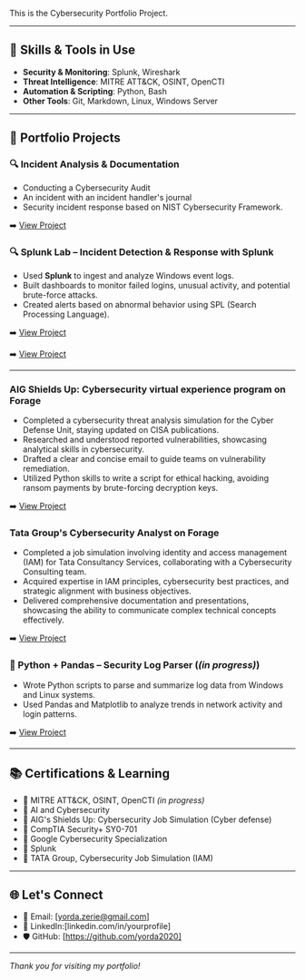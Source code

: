 

This is the Cybersecurity Portfolio Project.

---

## 🔧 Skills & Tools in Use 
- **Security & Monitoring**: Splunk, Wireshark
- **Threat Intelligence**: MITRE ATT&CK, OSINT, OpenCTI
- **Automation & Scripting**: Python, Bash
- **Other Tools**: Git, Markdown, Linux, Windows Server

---

## 📁 Portfolio Projects

### 🔍 Incident Analysis & Documentation
- Conducting a Cybersecurity Audit 
- An incident with an incident handler's journal
- Security incident response based on NIST Cybersecurity Framework.
  
➡️ [View Project](https://github.com/yorda2020/Portfolio-Activity_CybersecurityProjects/tree/main/Documentation)


### 🔍 Splunk Lab – Incident Detection & Response with Splunk
- Used **Splunk** to ingest and analyze Windows event logs.
- Built dashboards to monitor failed logins, unusual activity, and potential brute-force attacks.
- Created alerts based on abnormal behavior using SPL (Search Processing Language).

➡️ [View Project](https://api.immersivelabs.online/share/achievements/fcb13280bbde3caaa41152bce1fba494)

➡️ [View Project](https://github.com/yorda2020/Portfolio-Activity_CybersecurityProjects/tree/main/Splunk%20Lab)

---

### AIG Shields Up: Cybersecurity virtual experience program on Forage 

 - Completed a cybersecurity threat analysis simulation for the Cyber Defense
   Unit, staying updated on CISA publications.
 - Researched and understood reported vulnerabilities, showcasing analytical
   skills in cybersecurity.
-  Drafted a clear and concise email to guide teams on vulnerability
   remediation.
 - Utilized Python skills to write a script for ethical hacking, avoiding ransom
   payments by brute-forcing decryption keys.

➡️ [View Project](https://github.com/yorda2020/Portfolio-Activity_CybersecurityProjects/tree/main/Threat%20analysis%20simulation)


### Tata Group's Cybersecurity Analyst on Forage

- Completed a job simulation involving identity and access management (IAM) for Tata Consultancy Services, collaborating with a Cybersecurity Consulting team.
- Acquired expertise in IAM principles, cybersecurity best practices, and strategic alignment with business objectives.
- Delivered comprehensive documentation and presentations, showcasing the ability to communicate complex technical concepts effectively.

➡️ [View Project](https://github.com/yorda2020/Portfolio-Activity_CybersecurityProjects/tree/main/Identity%20and%20Access%20Management%20Simulation)
   
### 🐍 Python + Pandas – Security Log Parser (*(in progress)*)
- Wrote Python scripts to parse and summarize log data from Windows and Linux systems.
- Used Pandas and Matplotlib to analyze trends in network activity and login patterns.

➡️ [View Project](https://github.com/your-username/log-parser-python)

---

## 📚 Certifications & Learning

- 📜 MITRE ATT&CK, OSINT, OpenCTI *(in progress)*
- 📜 AI and Cybersecurity 
- 📜 AIG's Shields Up: Cybersecurity Job Simulation (Cyber defense)
- 📜 CompTIA Security+ SY0-701
- 📜 Google Cybersecurity Specialization
- 📜 Splunk
- 📜 TATA Group, Cybersecurity Job Simulation (IAM)   
                                                                                                                       
---

## 🌐 Let's Connect
- 📧 Email: [yorda.zerie@gmail.com]
- 💼 LinkedIn:[linkedin.com/in/yourprofile]
- 🛡️ GitHub: [https://github.com/yorda2020]

---

_Thank you for visiting my portfolio!_

